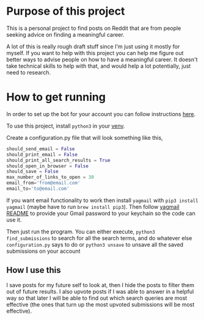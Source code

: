 # Purpose of this project

This is a personal project to find posts on Reddit that are from people seeking advice on finding a meaningful career.

A lot of this is really rough draft stuff since I'm just using it mostly for myself. If you want to help with this
project you can help me figure out better ways to advise people on how to have a meaningful career. It doesn't take
technical skills to help with that, and would help a lot potentially, just need to research.

# How to get running

In order to set up the bot for your account you can follow instructions [here](https://github.com/reddit-archive/reddit/wiki/OAuth2-Quick-Start-Example#first-steps).

To use this project, install `python3` in your [venv](https://docs.python.org/3/tutorial/venv.html).

Create a configuration.py file that will look something like this,
```python
should_send_email = False
should_print_email = False
should_print_all_search_results = True
should_open_in_browser = False
should_save = False
max_number_of_links_to_open = 30
email_from='from@email.com'
email_to='to@email.com'
```

If you want email functionality to work then install `yagmail` with `pip3 install yagmail` (maybe have to run `brew install pip3`).
Then follow [yagmail README](https://github.com/kootenpv/yagmail) to provide your Gmail password to your keychain so
the code can use it.

Then just run the program. You can either execute,
`python3 find_submissions` to search for all the search terms, and do whatever else `configuration.py` says to do
or
`python3 unsave` to unsave all the saved submissions on your account

## How I use this
I save posts for my future self to look at, then I hide the posts to filter them out of future results.
I also upvote posts if I was able to answer in a helpful way so that later I will be able to find out which search
queries are most effective (the ones that turn up the most upvoted submissions will be most effective).